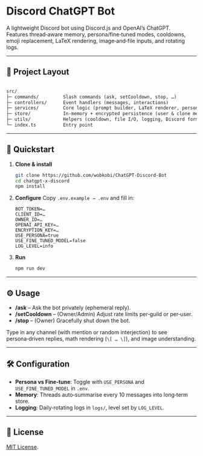 # Discord ChatGPT Bot

A lightweight Discord bot using Discord.js and OpenAI’s ChatGPT.  
Features thread‑aware memory, persona/fine‑tuned modes, cooldowns, emoji replacement, LaTeX rendering, image‑and‑file inputs, and rotating logs.

---

## 📂 Project Layout

```txt

src/
├─ commands/         Slash commands (ask, setCooldown, stop, …)
├─ controllers/      Event handlers (messages, interactions)
├─ services/         Core logic (prompt builder, LaTeX renderer, persona)
├─ store/            In‑memory + encrypted persistence (user & clone memory)
├─ utils/            Helpers (cooldown, file I/O, logging, Discord formatting)
└─ index.ts          Entry point

```

---

## 🚀 Quickstart

1. **Clone & install**

   ```bash
   git clone https://github.com/wobkobi/ChatGPT-Discord-Bot
   cd chatgpt-x-discord
   npm install
   ```

2. **Configure**
   Copy `.env.example → .env` and fill in:

   ```dotenv
   BOT_TOKEN=…
   CLIENT_ID=…
   OWNER_ID=…
   OPENAI_API_KEY=…
   ENCRYPTION_KEY=…
   USE_PERSONA=true
   USE_FINE_TUNED_MODEL=false
   LOG_LEVEL=info
   ```

3. **Run**

   ```bash
   npm run dev
   ```

---

## ⚙️ Usage

- **/ask** – Ask the bot privately (ephemeral reply).
- **/setCooldown** – (Owner/Admin) Adjust rate limits per‑guild or per‑user.
- **/stop** – (Owner) Gracefully shut down the bot.

Type in any channel (with mention or random interjection) to see persona‑driven replies, math rendering (`\[ … \]`), and image understanding.

---

## 🛠️ Configuration

- **Persona vs Fine‑tune**: Toggle with `USE_PERSONA` and `USE_FINE_TUNED_MODEL` in `.env`.
- **Memory**: Threads auto‑summarise every 10 messages into long‑term store.
- **Logging**: Daily‑rotating logs in `logs/`, level set by `LOG_LEVEL`.

---

## 📄 License

[MIT License](LICENSE).
